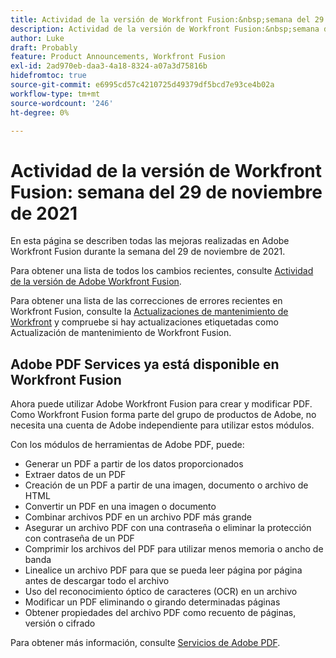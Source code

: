 ```yaml
---
title: Actividad de la versión de Workfront Fusion:&nbsp;semana del 29 de noviembre de 2021
description: Actividad de la versión de Workfront Fusion:&nbsp;semana del 29 de noviembre de 2021
author: Luke
draft: Probably
feature: Product Announcements, Workfront Fusion
exl-id: 2ad970eb-daa3-4a18-8324-a07a3d75816b
hidefromtoc: true
source-git-commit: e6995cd57c4210725d49379df5bcd7e93ce4b02a
workflow-type: tm+mt
source-wordcount: '246'
ht-degree: 0%

---
```


# Actividad de la versión de Workfront Fusion: semana del 29 de noviembre de 2021

En esta página se describen todas las mejoras realizadas en Adobe Workfront Fusion durante la semana del 29 de noviembre de 2021.

Para obtener una lista de todos los cambios recientes, consulte [Actividad de la versión de Adobe Workfront Fusion](../../../product-announcements/product-releases/fusion-release-activity/fusion-release-activity.md).

Para obtener una lista de las correcciones de errores recientes en Workfront Fusion, consulte la [Actualizaciones de mantenimiento de Workfront](https://experienceleague.adobe.com/docs/workfront-known-issues/releases/current-updates.html) y compruebe si hay actualizaciones etiquetadas como Actualización de mantenimiento de Workfront Fusion.

## Adobe PDF Services ya está disponible en Workfront Fusion

Ahora puede utilizar Adobe Workfront Fusion para crear y modificar PDF. Como Workfront Fusion forma parte del grupo de productos de Adobe, no necesita una cuenta de Adobe independiente para utilizar estos módulos.

Con los módulos de herramientas de Adobe PDF, puede:

* Generar un PDF a partir de los datos proporcionados
* Extraer datos de un PDF
* Creación de un PDF a partir de una imagen, documento o archivo de HTML
* Convertir un PDF en una imagen o documento
* Combinar archivos PDF en un archivo PDF más grande
* Asegurar un archivo PDF con una contraseña o eliminar la protección con contraseña de un PDF
* Comprimir los archivos del PDF para utilizar menos memoria o ancho de banda
* Linealice un archivo PDF para que se pueda leer página por página antes de descargar todo el archivo
* Uso del reconocimiento óptico de caracteres (OCR) en un archivo
* Modificar un PDF eliminando o girando determinadas páginas
* Obtener propiedades del archivo PDF como recuento de páginas, versión o cifrado

Para obtener más información, consulte [Servicios de Adobe PDF](../../../workfront-fusion/apps-and-their-modules/pdf-modules.md).
